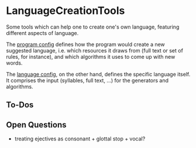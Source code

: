 # LanguageCreationTools
Some tools which can help one to create one's own language, featuring different aspects of language.

The [program config](./languagecreationtools/program_config.yaml) defines how the program would create a new
suggested language, i.e. which resources it draws from (full text or set of rules, for instance),
and which algorithms it uses to come up with new words.

The [language config](./languagecreationtools/specific_language/language_config.yaml), on the other hand, defines
the specific language itself. It comprises the input (syllables, full text, ...) for the generators
and algorithms.

## To-Dos

## Open Questions

- treating ejectives as consonant + glottal stop + vocal?